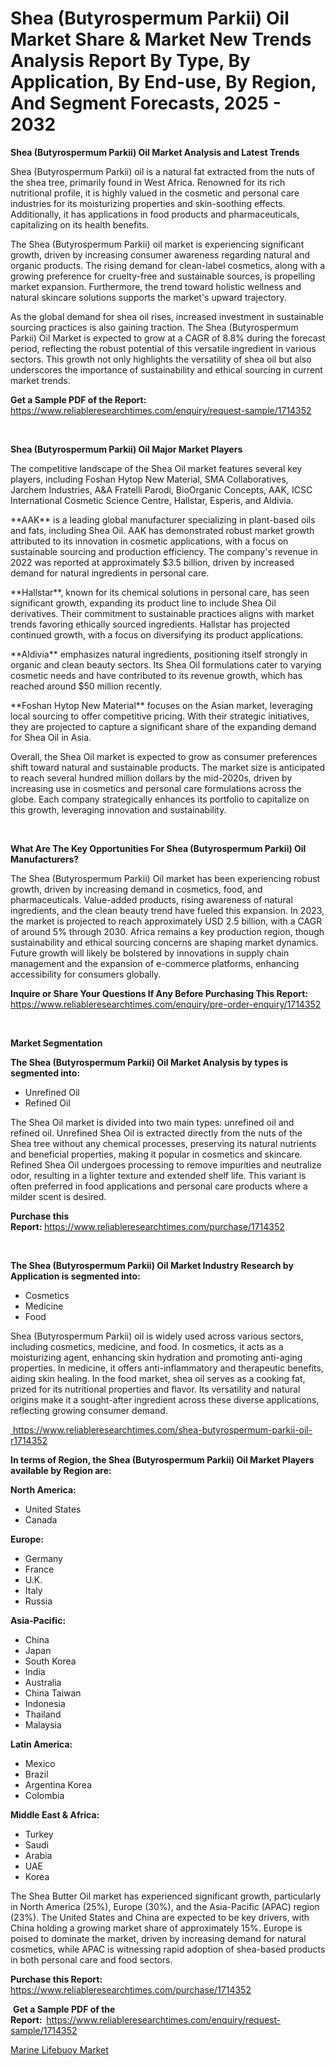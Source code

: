 <p><h1>Shea (Butyrospermum Parkii) Oil Market Share & Market New Trends Analysis Report By Type, By Application, By End-use, By Region, And Segment Forecasts, 2025 - 2032</h1></p><p><strong>Shea (Butyrospermum Parkii) Oil Market Analysis and Latest Trends</strong></p>
<p><p>Shea (Butyrospermum Parkii) oil is a natural fat extracted from the nuts of the shea tree, primarily found in West Africa. Renowned for its rich nutritional profile, it is highly valued in the cosmetic and personal care industries for its moisturizing properties and skin-soothing effects. Additionally, it has applications in food products and pharmaceuticals, capitalizing on its health benefits.</p><p>The Shea (Butyrospermum Parkii) oil market is experiencing significant growth, driven by increasing consumer awareness regarding natural and organic products. The rising demand for clean-label cosmetics, along with a growing preference for cruelty-free and sustainable sources, is propelling market expansion. Furthermore, the trend toward holistic wellness and natural skincare solutions supports the market's upward trajectory.</p><p>As the global demand for shea oil rises, increased investment in sustainable sourcing practices is also gaining traction. The Shea (Butyrospermum Parkii) Oil Market is expected to grow at a CAGR of 8.8% during the forecast period, reflecting the robust potential of this versatile ingredient in various sectors. This growth not only highlights the versatility of shea oil but also underscores the importance of sustainability and ethical sourcing in current market trends.</p></p>
<p><strong>Get a Sample PDF of the Report:&nbsp;</strong> <a href="https://www.reliableresearchtimes.com/enquiry/request-sample/1714352?utm_campaign=2233&utm_medium=2&utm_source=Github&utm_content=ia&utm_term=28032025&utm_id=shea-butyrospermum-parkii-oil">https://www.reliableresearchtimes.com/enquiry/request-sample/1714352</a></p>
<p>&nbsp;</p>
<p><strong>Shea (Butyrospermum Parkii) Oil Major Market Players</strong></p>
<p><p>The competitive landscape of the Shea Oil market features several key players, including Foshan Hytop New Material, SMA Collaboratives, Jarchem Industries, A&A Fratelli Parodi, BioOrganic Concepts, AAK, ICSC International Cosmetic Science Centre, Hallstar, Esperis, and Aldivia. </p><p>**AAK** is a leading global manufacturer specializing in plant-based oils and fats, including Shea Oil. AAK has demonstrated robust market growth attributed to its innovation in cosmetic applications, with a focus on sustainable sourcing and production efficiency. The company's revenue in 2022 was reported at approximately $3.5 billion, driven by increased demand for natural ingredients in personal care.</p><p>**Hallstar**, known for its chemical solutions in personal care, has seen significant growth, expanding its product line to include Shea Oil derivatives. Their commitment to sustainable practices aligns with market trends favoring ethically sourced ingredients. Hallstar has projected continued growth, with a focus on diversifying its product applications.</p><p>**Aldivia** emphasizes natural ingredients, positioning itself strongly in organic and clean beauty sectors. Its Shea Oil formulations cater to varying cosmetic needs and have contributed to its revenue growth, which has reached around $50 million recently.</p><p>**Foshan Hytop New Material** focuses on the Asian market, leveraging local sourcing to offer competitive pricing. With their strategic initiatives, they are projected to capture a significant share of the expanding demand for Shea Oil in Asia.</p><p>Overall, the Shea Oil market is expected to grow as consumer preferences shift toward natural and sustainable products. The market size is anticipated to reach several hundred million dollars by the mid-2020s, driven by increasing use in cosmetics and personal care formulations across the globe. Each company strategically enhances its portfolio to capitalize on this growth, leveraging innovation and sustainability.</p></p>
<p>&nbsp;</p>
<p><strong>What Are The Key Opportunities For Shea (Butyrospermum Parkii) Oil Manufacturers?</strong></p>
<p><p>The Shea (Butyrospermum Parkii) Oil market has been experiencing robust growth, driven by increasing demand in cosmetics, food, and pharmaceuticals. Value-added products, rising awareness of natural ingredients, and the clean beauty trend have fueled this expansion. In 2023, the market is projected to reach approximately USD 2.5 billion, with a CAGR of around 5% through 2030. Africa remains a key production region, though sustainability and ethical sourcing concerns are shaping market dynamics. Future growth will likely be bolstered by innovations in supply chain management and the expansion of e-commerce platforms, enhancing accessibility for consumers globally.</p></p>
<p><strong>Inquire or Share Your Questions If Any Before Purchasing This Report:</strong> <a href="https://www.reliableresearchtimes.com/enquiry/pre-order-enquiry/1714352?utm_campaign=2233&utm_medium=2&utm_source=Github&utm_content=ia&utm_term=28032025&utm_id=shea-butyrospermum-parkii-oil">https://www.reliableresearchtimes.com/enquiry/pre-order-enquiry/1714352</a></p>
<p>&nbsp;</p>
<p><strong>Market Segmentation</strong></p>
<p><strong>The Shea (Butyrospermum Parkii) Oil Market Analysis by types is segmented into:</strong></p>
<p><ul><li>Unrefined Oil</li><li>Refined Oil</li></ul></p>
<p><p>The Shea Oil market is divided into two main types: unrefined oil and refined oil. Unrefined Shea Oil is extracted directly from the nuts of the Shea tree without any chemical processes, preserving its natural nutrients and beneficial properties, making it popular in cosmetics and skincare. Refined Shea Oil undergoes processing to remove impurities and neutralize odor, resulting in a lighter texture and extended shelf life. This variant is often preferred in food applications and personal care products where a milder scent is desired.</p></p>
<p><strong>Purchase this Report:&nbsp;</strong><a href="https://www.reliableresearchtimes.com/purchase/1714352?utm_campaign=2233&utm_medium=2&utm_source=Github&utm_content=ia&utm_term=28032025&utm_id=shea-butyrospermum-parkii-oil">https://www.reliableresearchtimes.com/purchase/1714352</a></p>
<p>&nbsp;</p>
<p><strong>The Shea (Butyrospermum Parkii) Oil Market Industry Research by Application is segmented into:</strong></p>
<p><ul><li>Cosmetics</li><li>Medicine</li><li>Food</li></ul></p>
<p><p>Shea (Butyrospermum Parkii) oil is widely used across various sectors, including cosmetics, medicine, and food. In cosmetics, it acts as a moisturizing agent, enhancing skin hydration and promoting anti-aging properties. In medicine, it offers anti-inflammatory and therapeutic benefits, aiding skin healing. In the food market, shea oil serves as a cooking fat, prized for its nutritional properties and flavor. Its versatility and natural origins make it a sought-after ingredient across these diverse applications, reflecting growing consumer demand.</p></p>
<p><a href="https://www.reliableresearchtimes.com/shea-butyrospermum-parkii-oil-r1714352?utm_campaign=2233&utm_medium=2&utm_source=Github&utm_content=ia&utm_term=28032025&utm_id=shea-butyrospermum-parkii-oil">&nbsp;https://www.reliableresearchtimes.com/shea-butyrospermum-parkii-oil-r1714352</a></p>
<p><strong>In terms of Region, the Shea (Butyrospermum Parkii) Oil Market Players available by Region are:</strong></p>
<p>
    <p> <strong> North America: </strong>
        <ul>
            <li>United States</li>
            <li>Canada</li>
        </ul>
        </p> 
    <p> <strong> Europe: </strong>
        <ul>
            <li>Germany</li>
            <li>France</li>
            <li>U.K.</li>
            <li>Italy</li>
            <li>Russia</li>
        </ul>
        </p> 
    <p> <strong> Asia-Pacific: </strong>
        <ul>
            <li>China</li>
            <li>Japan</li>
            <li>South Korea</li>
            <li>India</li>
            <li>Australia</li>
            <li>China Taiwan</li>
            <li>Indonesia</li>
            <li>Thailand</li>
            <li>Malaysia</li>
        </ul>
        </p> 
    <p> <strong> Latin America: </strong>
        <ul>
            <li>Mexico</li>
            <li>Brazil</li>
            <li>Argentina Korea</li>
            <li>Colombia</li>
        </ul>
        </p> 
    <p> <strong> Middle East & Africa: </strong>
        <ul>
            <li>Turkey</li>
            <li>Saudi</li>
            <li>Arabia</li>
            <li>UAE</li>
            <li>Korea</li>
        </ul>
    </p>
    </p>
<p><p>The Shea Butter Oil market has experienced significant growth, particularly in North America (25%), Europe (30%), and the Asia-Pacific (APAC) region (23%). The United States and China are expected to be key drivers, with China holding a growing market share of approximately 15%. Europe is poised to dominate the market, driven by increasing demand for natural cosmetics, while APAC is witnessing rapid adoption of shea-based products in both personal care and food sectors.</p></p>
<p><strong>Purchase this Report: </strong><a href="https://www.reliableresearchtimes.com/purchase/1714352?utm_campaign=2233&utm_medium=2&utm_source=Github&utm_content=ia&utm_term=28032025&utm_id=shea-butyrospermum-parkii-oil">https://www.reliableresearchtimes.com/purchase/1714352</a></p>
<p>&nbsp;<strong>Get a Sample PDF of the Report:&nbsp;&nbsp;</strong><a href="https://www.reliableresearchtimes.com/enquiry/request-sample/1714352?utm_campaign=2233&utm_medium=2&utm_source=Github&utm_content=ia&utm_term=28032025&utm_id=shea-butyrospermum-parkii-oil">https://www.reliableresearchtimes.com/enquiry/request-sample/1714352</a></p>
<p><strong></strong></p>
<p><p><a href="https://github.com/NarcisoFerry/Market-Research-Report-List-2/blob/main/marine-lifebuoy-market.md?utm_campaign=2233&utm_medium=2&utm_source=Github&utm_content=ia&utm_term=28032025&utm_id=shea-butyrospermum-parkii-oil">Marine Lifebuoy Market</a></p></p>